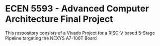 # ECEN 5593 - Advanced Computer Architecture Final Project
This respository consists of a Vivado Project for a RISC-V based 5-Stage Pipeline targeting the NEXYS A7-100T Board
